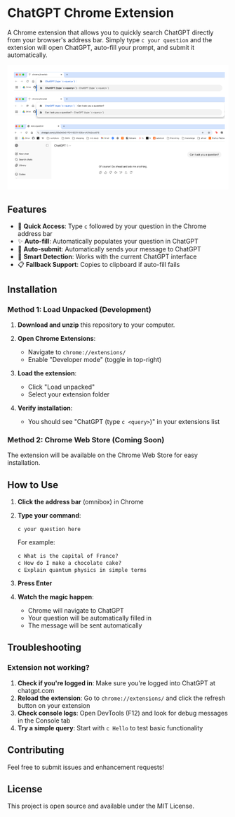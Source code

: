 # ChatGPT Chrome Extension

A Chrome extension that allows you to quickly search ChatGPT directly from your browser's address bar. Simply type `c your question` and the extension will open ChatGPT, auto-fill your prompt, and submit it automatically.

![Example Screenshot](example.png)


## Features

- 🚀 **Quick Access**: Type `c` followed by your question in the Chrome address bar
- ✨ **Auto-fill**: Automatically populates your question in ChatGPT
- 🔄 **Auto-submit**: Automatically sends your message to ChatGPT
- 🎯 **Smart Detection**: Works with the current ChatGPT interface
- 📋 **Fallback Support**: Copies to clipboard if auto-fill fails

## Installation
### Method 1: Load Unpacked (Development)

1. **Download and unzip** this repository to your computer. 

2. **Open Chrome Extensions**:
   - Navigate to `chrome://extensions/`
   - Enable "Developer mode" (toggle in top-right)

3. **Load the extension**:
   - Click "Load unpacked"
   - Select your extension folder

4. **Verify installation**:
   - You should see "ChatGPT (type `c <query>`)" in your extensions list

### Method 2: Chrome Web Store (Coming Soon)

The extension will be available on the Chrome Web Store for easy installation.

## How to Use

1. **Click the address bar** (omnibox) in Chrome

2. **Type your command**:
   ```
   c your question here
   ```
   For example:
   ```
   c What is the capital of France?
   c How do I make a chocolate cake?
   c Explain quantum physics in simple terms
   ```

3. **Press Enter**

4. **Watch the magic happen**:
   - Chrome will navigate to ChatGPT
   - Your question will be automatically filled in
   - The message will be sent automatically

## Troubleshooting

### Extension not working?

1. **Check if you're logged in**: Make sure you're logged into ChatGPT at chatgpt.com
2. **Reload the extension**: Go to `chrome://extensions/` and click the refresh button on your extension
3. **Check console logs**: Open DevTools (F12) and look for debug messages in the Console tab
4. **Try a simple query**: Start with `c Hello` to test basic functionality

## Contributing

Feel free to submit issues and enhancement requests!

## License

This project is open source and available under the MIT License.
